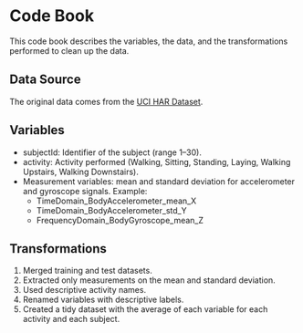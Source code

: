 # Code Book

This code book describes the variables, the data, and the transformations performed to clean up the data.

## Data Source
The original data comes from the [UCI HAR Dataset](http://archive.ics.uci.edu/ml/datasets/Human+Activity+Recognition+Using+Smartphones).

## Variables
- subjectId: Identifier of the subject (range 1–30).
- activity: Activity performed (Walking, Sitting, Standing, Laying, Walking Upstairs, Walking Downstairs).
- Measurement variables: mean and standard deviation for accelerometer and gyroscope signals.
  Example: 
  - TimeDomain_BodyAccelerometer_mean_X
  - TimeDomain_BodyAccelerometer_std_Y
  - FrequencyDomain_BodyGyroscope_mean_Z

## Transformations
1. Merged training and test datasets.
2. Extracted only measurements on the mean and standard deviation.
3. Used descriptive activity names.
4. Renamed variables with descriptive labels.
5. Created a tidy dataset with the average of each variable for each activity and each subject.
